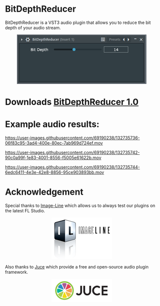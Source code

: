# BitDepthReducer
BitDepthReducer is a VST3 audio plugin that allows you to reduce the bit depth of your audio stream.

<p align="center">
<img src="media/BitDepthReducer.png">
</p>

# Downloads [BitDepthReducer 1.0](https://github.com/Cyril-Meyer/BitDepthReducer/releases/tag/1.1)

# Example audio results:

https://user-images.githubusercontent.com/69190238/132735736-06f83c95-3ad4-400e-80ec-7ab969d724ef.mov

https://user-images.githubusercontent.com/69190238/132735742-90c0a99f-1e83-4001-8556-f5005e61622b.mov

https://user-images.githubusercontent.com/69190238/132735744-6edc6411-4e3e-42e8-8856-95ce903893bb.mov

# Acknowledgement

Special thanks to [Image-Line](https://www.image-line.com/) which allows us to always test our plugins on the latest FL Studio.

<p align="center">
<img src="media/ImageLine_logo.png" width="200">
</p>

Also thanks to [Juce](https://juce.com/) which provide a free and open-source audio plugin framework.

<p align="center">
<img src="media/Juce_logo.png" width="200">
</p>

